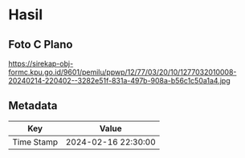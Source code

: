 # Hasil

## Foto C Plano

https://sirekap-obj-formc.kpu.go.id/9601/pemilu/ppwp/12/77/03/20/10/1277032010008-20240214-220402--3282e51f-831a-497b-908a-b56c1c50a1a4.jpg


## Metadata

| Key        | Value               |
| ---------- | ------------------- |
| Time Stamp | 2024-02-16 22:30:00 |



